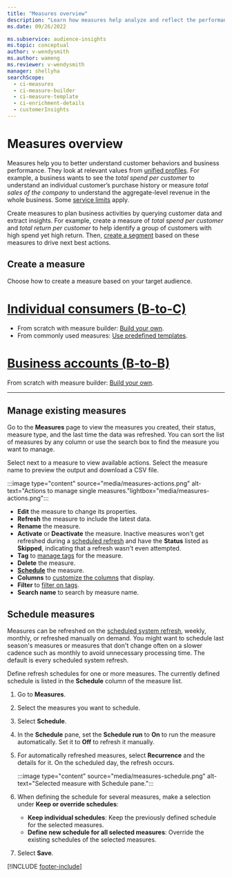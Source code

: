 ```yaml
---
title: "Measures overview"
description: "Learn how measures help analyze and reflect the performance of your business."
ms.date: 09/26/2022

ms.subservice: audience-insights
ms.topic: conceptual
author: v-wendysmith
ms.author: wameng
ms.reviewer: v-wendysmith
manager: shellyha
searchScope: 
  - ci-measures
  - ci-measure-builder
  - ci-measure-template
  - ci-enrichment-details
  - customerInsights
---
```


# Measures overview

Measures help you to better understand customer behaviors and business performance. They look at relevant values from [unified profiles](data-unification.md). For example, a business wants to see the *total spend per customer* to understand an individual customer’s purchase history or measure *total sales of the company* to understand the aggregate-level revenue in the whole business. Some [service limits](/dynamics365/customer-insights/service-limits) apply.

Create measures to plan business activities by querying customer data and extract insights. For example, create a measure of *total spend per customer* and *total return per customer* to help identify a group of customers with high spend yet high return. Then, [create a segment](segments.md) based on these measures to drive next best actions.

## Create a measure

Choose how to create a measure based on your target audience.

# [Individual consumers (B-to-C)](#tab/b2c)

- From scratch with measure builder: [Build your own](measure-builder.md).
- From commonly used measures: [Use predefined templates](measure-templates.md).

# [Business accounts (B-to-B)](#tab/b2b)

From scratch with measure builder: [Build your own](measure-builder.md).

---

## Manage existing measures

Go to the **Measures** page to view the measures you created, their status, measure type, and the last time the data was refreshed. You can sort the list of measures by any column or use the search box to find the measure you want to manage.

Select next to a measure to view available actions. Select the measure name to preview the output and download a CSV file.

:::image type="content" source="media/measures-actions.png" alt-text="Actions to manage single measures."lightbox="media/measures-actions.png":::

- **Edit** the measure to change its properties.
- **Refresh** the measure to include the latest data.
- **Rename** the measure.
- **Activate** or **Deactivate** the measure. Inactive measures won't get refreshed during a [scheduled refresh](#schedule-measures) and have the **Status** listed as **Skipped**, indicating that a refresh wasn't even attempted.
- **Tag** to [manage tags](work-with-tags-columns.md#manage-tags) for the measure.
- **Delete** the measure.
- [**Schedule**](#schedule-measures) the measure.
- **Columns** to [customize the columns](work-with-tags-columns.md#customize-columns) that display.
- **Filter** to [filter on tags](work-with-tags-columns.md#filter-on-tags).
- **Search name** to search by measure name.

## Schedule measures

Measures can be refreshed on the [scheduled system refresh](schedule-refresh.md), weekly, monthly, or refreshed manually on demand. You might want to schedule last season's measures or measures that don't change often on a slower cadence such as monthly to avoid unnecessary processing time. The default is every scheduled system refresh.

Define refresh schedules for one or more measures. The currently defined schedule is listed in the **Schedule** column of the measure list.

1. Go to **Measures**.

1. Select the measures you want to schedule.

1. Select **Schedule**.

1. In the **Schedule** pane, set the **Schedule run** to **On** to run the measure automatically. Set it to **Off** to refresh it manually.

1. For automatically refreshed measures, select **Recurrence** and the details for it. On the scheduled day, the refresh occurs.

   :::image type="content" source="media/measures-schedule.png" alt-text="Selected measure with Schedule pane.":::

1. When defining the schedule for several measures, make a selection under **Keep or override schedules**:
   - **Keep individual schedules**: Keep the previously defined schedule for the selected measures.
   - **Define new schedule for all selected measures**: Override the existing schedules of the selected measures.

1. Select **Save**.

[!INCLUDE [footer-include](includes/footer-banner.md)]
